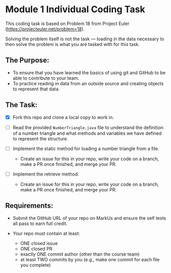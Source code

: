 # Module 1 Individual Coding Task

This coding task is based on Problem 18 from Project Euler (https://projecteuler.net/problem=18).

Solving the problem itself is not the task — loading in the data necessary to then solve the problem is
what you are tasked with for this task.

## The Purpose:
- To ensure that you have learned the basics of using git and GitHub to be able to contribute to your team.
- To practice reading in data from an outside source and creating objects to represent that data.

## The Task:

- [X] Fork this repo and clone a local copy to work in.

- [ ] Read the provided `NumberTriangle.java` file to understand the definition of a number triangle and what
      methods and variables we have defined to represent the structure.

- [ ] Implement the static method for loading a number triangle from a file.
  - Create an issue for this in your repo, write your code on a branch, make a PR once finished, and merge your PR. 

- [ ] Implement the retrieve method.
  - Create an issue for this in your repo, write your code on a branch, make a PR once finished, and merge your PR.

## Requirements:

- Submit the GitHub URL of your repo on MarkUs and ensure the self tests all pass to earn full credit.

- Your repo must contain at least:
  - ONE closed issue
  - ONE closed PR
  - exactly ONE commit author (other than the course team)
  - at least TWO commits by you (e.g., make one commit for each file you complete)